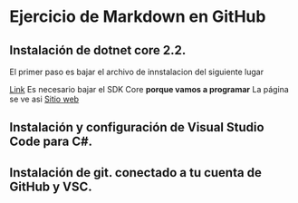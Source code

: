 # Ejercicio de Markdown en GitHub

## Instalación de dotnet core 2.2.

El primer paso es bajar el archivo de innstalacion del siguiente lugar

[Link](https://dotnet.microsoft.com/download)
Es necesario bajar el SDK Core  **porque vamos a programar**
La página se ve asi
[Sitio web](../imgs/)
## Instalación y configuración de Visual Studio Code para C#.
## Instalación de git. conectado a tu cuenta de GitHub y VSC.